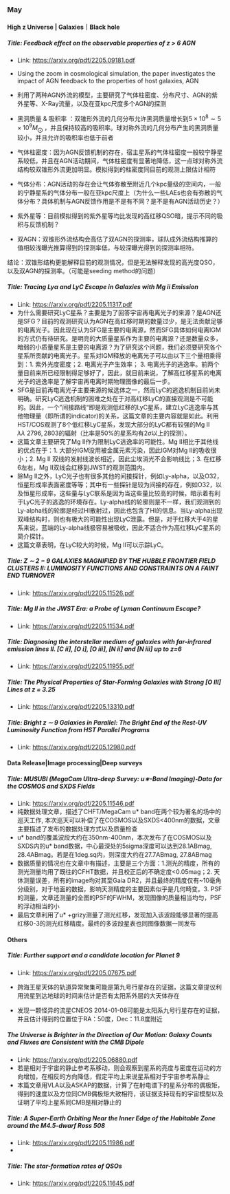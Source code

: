 ### May

#### High z Universe | Galaxies｜Black hole

##### Title: Feedback effect on the observable properties of z > 6 AGN

* Link: https://arxiv.org/pdf/2205.09181.pdf

* Using the zoom in cosmological simulation, the paper investigates the impact of AGN feedback to the properties of host galaxies, AGN
* 利用了两种AGN外流的模型，主要研究了气体柱密度、分布尺寸、AGN的紫外星等、X-Ray流量，以及在亚kpc尺度多个AGN的探测
* 黑洞质量 & 吸积率 ：双锥形外流的几何分布允许黑洞质量增长到$5 \times 10^ 8 \sim 5 \times10^9 M_{\bigodot}$ ，并且保持较高的吸积率。球对称外流的几何分布产生的黑洞质量较小，并且允许的吸积率也低于前者
* 气体柱密度：因为AGN反馈机制的存在，宿主星系的气体柱密度一般较宁静星系较低，并且在AGN活动期间，气体柱密度有显著地降低，这一点球对称外流结构较双锥形外流更加明显。模拟得到的柱密度同目前的观测上限估计相符
* 气体分布：AGN活动的存在会让气体弥散至附近几个kpc量级的空间内，一般的宁静星系的气体分布一般在亚kpc尺度上（为什么一些LAEs也会有弥散的气体分布？具体机制与AGN反馈作用是不是有不同？是不是有AGN活动历史？）

* 紫外星等：目前模拟得到的紫外星等均比发现的高红移QSO暗，提示不同的吸积与反馈机制？
* 双AGN：双锥形外流结构会高估了双AGN的探测率，球队成外流结构推算的值相较浅曝光推算得到的探测率低，与较深曝光得到的探测率相符。

结论：双锥形结构更能解释目前的观测情况，但是无法解释发现的高光度QSO，以及双AGN的探测率。（可能是seeding method的问题）

##### Title: Tracing Lyα and LyC Escape in Galaxies with Mg ii Emission

* Link: https://arxiv.org/pdf/2205.11317.pdf
* 为什么需要研究LyC星系？主要是为了回答宇宙再电离光子的来源？是AGN还是SFG？目前的观测研究认为AGN在高红移时期的数量过少，是无法贡献足够的电离光子。因此现在认为SFG是主要的电离源，然而SFG具体如何电离IGM的方式仍有待研究。是明亮的大质量星系作为主要的电离源？还是数量众多，暗弱的小质量星系是主要的电离源？为了研究这个问题，我们必须要研究各个星系所贡献的电离光子。星系对IGM释放的电离光子可以由以下三个量相乘得到：1. 紫外光度密度；2. 电离光子产生效率； 3. 电离光子的逃逸率。前两个量目前来所已经限制得足够好了，因此，就目前来说，了解高红移星系的电离光子的逃逸率是了解宇宙再电离时期物理图像的最后一步。
* SFG是目前再电离光子主要来源的候选体之一，然而LyC的逃逸机制目前尚未明确。研究LyC逃逸机制的困难之处在于对高红移LyC的直接观测是不可能的。因此，一个”间接路线“即是观测低红移的LyC星系，建立LyC逃逸率与其他物理量（即所谓的indicator)的关系，这篇文章的主要内容就是如此。利用HST/COS观测了8个低红移LyC星系，发现大部分的LyC都有较强的Mg II $\lambda \lambda\ 2796,2803$的辐射（比率是50%的星系均有2$\sigma$以上的探测）。
* 这篇文章主要研究了Mg II作为限制LyC逃逸率的可能性。Mg II相比于其他线的优点在于：1. 大部分IGM没用被金属元素污染，因此IGM对Mg II的吸收很小；2. Mg II 双线的发射线波长相近，因此尘埃消光不会影响线比；3. 在红移6左右，Mg II双线会红移到JWST的观测范围内。
* 除Mg II之外，LyC光子也有很多其他的间接探针，例如Ly-alpha，以及O32，恒星形成率表面密度等等；其中有一些探针是较为间接的存在，例如O32，以及恒星形成率，这些量与LyC联系是因为当这些量比较高的时候，暗示着有利于LyC光子的逃逸的环境存在。Ly-alpha线的轮廓则是不一样，我们观测到的Ly-alpha线的轮廓是经过HI散射过，因此也包含了HI的信息。当Ly-alpha出现双峰结构时，则也有极大的可能性出现LyC泄露。但是，对于红移大于4的星系来说，蓝端的Ly-alpha线极容易被吸收，因此不适合作为高红移LyC星系的简介探针。
* 这篇文章表明，在LyC较大的时候，Mg II可以示踪LyC。

##### Title: Z ∼ 2 − 9 GALAXIES MAGNIFIED BY THE HUBBLE FRONTIER FIELD CLUSTERS II: LUMINOSITY FUNCTIONS AND CONSTRAINTS ON A FAINT END TURNOVER

* Link: https://arxiv.org/pdf/2205.11526.pdf

##### Title: Mg II in the JWST Era: a Probe of Lyman Continuum Escape?

* Link: https://arxiv.org/pdf/2205.11534.pdf

##### Title: Diagnosing the interstellar medium of galaxies with far-infrared emission lines II. [C ii], [O i], [O iii], [N ii] and [N iii] up to z=6

* Link: https://arxiv.org/pdf/2205.11955.pdf

##### Title: The Physical Properties of Star-Forming Galaxies with Strong [O III] Lines at z = 3.25

* Link: https://arxiv.org/pdf/2205.13310.pdf

##### Title: Bright z ∼ 9 Galaxies in Parallel: The Bright End of the Rest-UV Luminosity Function from HST Parallel Programs

* Link: https://arxiv.org/pdf/2205.12980.pdf

#### Data Release|Image processing|Deep surveys

##### Title: **MUSUBI (MegaCam Ultra-deep Survey:** u∗**-Band Imaging)-Data for the COSMOS and SXDS Fields**

*  Link: https://arxiv.org/pdf/2205.11546.pdf
*  纯数据处理文章，描述了CHFT/MegaCam u* band在两个较为著名的场中的巡天工作, 本次巡天可以补偿了在COSMOS以及SXDS<400nm的数据，文章主要描述了发布的数据处理方式以及质量检查
*  u* band的覆盖波段大约在350nm-400nm，本次发布了在COSMOS以及SXDS内的u* band数据，中心最深处的5sigma深度可以达到28.1ABmag, 28.4ABmag。若是在1deg.sq内，则深度大约在27.7ABmag, 27.8ABmag
*  数据质量的情况也在文章中有描述，主要是三个方面：1.测光的精度，所有的测光测量均用了既往的CFHT数据，并且校正后的不确定度<0.05mag；2. 天体测量误差，所有的image均对其至Gaia DR2，并且最终的精度仅有~10毫角分级别，对于地面的数据，影响天测精度的主要因素似乎是几何畸变。3. PSF的测量，文章还测量的全图的PSF的FWHM，发现图像的质量相当均匀，PSF的浮动相当的小
*  最后文章利用了u* +grizy测量了测光红移，发现加入该波段能够显著的提高红移0-3的测光红移精度。最终的多波段星表也同图像数据一同发布

#### Others

##### Title: Further support and a candidate location for Planet 9

* Link: https://arxiv.org/pdf/2205.07675.pdf

* 跨海王星天体的轨道异常聚集可能是第九号行星存在的证据，这篇文章提议利用流星到达地球的时间来估计是否有太阳系外层的大天体存在
* 发现一颗怪异的流星CNEOS 2014-01-08可能是太阳系九号行星存在的证据，并且估计得到的位置位于RA：50度，Dec：11.8度附近

##### The Universe is Brighter in the Direction of Our Motion: Galaxy Counts and Fluxes are Consistent with the CMB Dipole

* Link: https://arxiv.org/pdf/2205.06880.pdf
* 若是相对于宇宙的静止参考系移动，则会观察到星系的亮度与密度在运动的方向增加，在相反的方向降低，假定平均上来说星系相对于宇宙参考系静止
* 本篇文章用VLA以及ASKAP的数据，计算了在射电谱下的星系分布的偶极矩，得到的速度以及方位同CMB偶极矩大致相符，该证据支持现有的宇宙模型以及证明了平均上星系同CMB是相对静止的

##### Title: A Super-Earth Orbiting Near the Inner Edge of the Habitable Zone around the M4.5-dwarf Ross 508

* Link: https://arxiv.org/pdf/2205.11986.pdf
* 

##### Title: The star-formation rates of QSOs

* Link: https://arxiv.org/pdf/2205.11645.pdf

